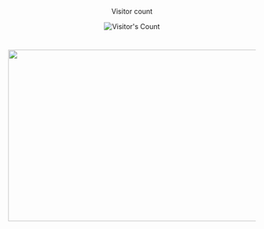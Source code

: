 


<div align="center"> 
  <p>Visitor count</p>
  <img src="https://profile-counter.glitch.me/{USERNAME}/count.svg" alt="Visitor's Count" />
</div>


<h1 align="center">
    <img class="animated-gif" src="https://github.com/lekosbelas/lekosbelas/blob/main/cappybara.gif/" width="700" height="350"/>
</h1>

